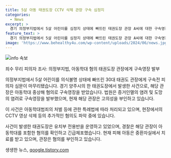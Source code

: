 ```yaml
---
title: 5살 아동 태권도장 CCTV 삭제 관장 구속 심정지
categories:
  - News
excerpt: >
  경기 의정부지법에서 5살 어린이를 심정지 상태에 빠뜨린 태권도장 관장 A씨에 대한 구속영장이 발부됐다. A씨는 아이를 방치한 혐의와 CCTV 영상을 삭제한 혐의를 받고 있으며, 현재 아이는 중환자실에서 치료를 받고 있다. 사건 태권도장은 유치부 전용반을 운영하던 곳으로, 다른 아이들도 함께 수업 중이었던 것으로 전해졌다. A씨는 경찰 조사에서 혐의를 부인하고 있으나, 법원은 증거 인멸과 도망의 염려를 이유로 구속영장을 발부했다.
feature_text: >
  경기 의정부지법에서 5살 어린이를 심정지 상태에 빠뜨린 태권도장 관장 A씨에 대한 구속영장이 발부됐다. A씨는 아이를 방치한 혐의와 CCTV 영상을 삭제한 혐의를 받고 있으며, 현재 아이는 중환자실에서 치료를 받고 있다. 사건 태권도장은 유치부 전용반을 운영하던 곳으로, 다른 아이들도 함께 수업 중이었던 것으로 전해졌다. A씨는 경찰 조사에서 혐의를 부인하고 있으나, 법원은 증거 인멸과 도망의 염려를 이유로 구속영장을 발부했다.
image: 'https://www.behealthy4u.com/wp-content/uploads/2024/06/news.jpg'
---
```


<p><img src="https://www.behealthy4u.com/wp-content/uploads/2024/06/news.jpg" alt="info 속보" /></p>

<p>죄수 무리 피의자 조사: 의정부지법, 아동학대 혐의 태권도장 관장에게 구속영장 발부</p>

<p>의정부지법에서 5살 어린이를 의식불명 상태에 빠뜨린 30대 태권도 관장에게 구속전 피의자 심문이 마무리됐습니다. 경기 양주시의 한 태권도장에서 발생한 사건으로, 해당 관장은 아동학대 중상해 혐의로 구속영장을 받았습니다. 법원은 증거인멸의 염려 및 도망의 염려로 구속영장을 발부했으며, 현재 해당 관장은 고의성을 부인하고 있습니다.</p>

<p>이 사건은 아동학대범죄의 처벌 등에 관한 특례법에 따라 처리되고 있으며, 현장에서의 CCTV 영상 삭제 등의 추가적인 혐의도 파악 중에 있습니다.</p>

<p>사건이 발생한 태권도장은 유치부 전용반을 운영하고 있었으며, 경찰은 해당 관장이 아동학대를 포함한 혐의를 확인하고 긴급체포했습니다. 현재 피해 아동은 중환자실에서 치료를 받고 있으며, 관장은 혐의를 부인하고 있습니다.</p>
생생한 뉴스, <a href="https://qoogle.tistory.com" rel="dofollow">qoogle.tistory.com</a>


